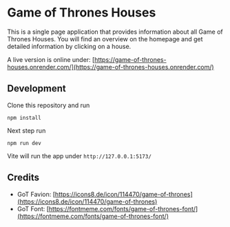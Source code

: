 # Game of Thrones Houses

This is a single page application that provides information about all Game of Thrones Houses.
You will find an overview on the homepage and get detailed information by clicking
on a house.

A live version is online under:
[https://game-of-thrones-houses.onrender.com/](https://game-of-thrones-houses.onrender.com/)

## Development

Clone this repository and run

```
npm install
```

Next step run

```
npm run dev
```

Vite will run the app under `http://127.0.0.1:5173/`

## Credits

- GoT Favion: [https://icons8.de/icon/114470/game-of-thrones](https://icons8.de/icon/114470/game-of-thrones)
- GoT Font: [https://fontmeme.com/fonts/game-of-thrones-font/](https://fontmeme.com/fonts/game-of-thrones-font/)
